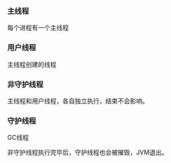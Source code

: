 ### 主线程

每个进程有一个主线程

### 用户线程

主线程创建的线程

### 非守护线程

主线程和用户线程，各自独立执行，结束不会影响。

### 守护线程

GC线程

非守护线程执行完毕后，守护线程也会被摧毁，JVM退出。